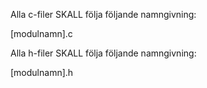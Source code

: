 Alla c-filer SKALL följa följande namngivning:

[modulnamn].c

Alla h-filer SKALL följa följande namngivning:

[modulnamn].h